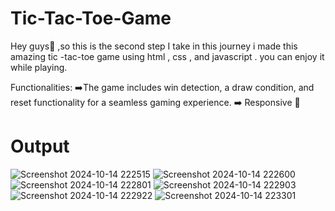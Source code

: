 # Tic-Tac-Toe-Game

Hey guys🙂 ,so this is the second step I take in this journey i made this amazing tic -tac-toe game using html , css , and javascript . you can enjoy it while playing.

Functionalities:
➡️The game includes win detection, a draw condition, and reset functionality for a seamless gaming experience.
➡️ Responsive 💯

# Output

![Screenshot 2024-10-14 222515](https://github.com/user-attachments/assets/984b89b8-ccda-4f99-b981-9c27ae5424c0)
![Screenshot 2024-10-14 222600](https://github.com/user-attachments/assets/64611952-954a-43d9-bc7a-8b9f05ae2409)
![Screenshot 2024-10-14 222801](https://github.com/user-attachments/assets/514d4b57-57ea-4006-964e-2b9e6690f168)
![Screenshot 2024-10-14 222903](https://github.com/user-attachments/assets/57fb9bdf-a74d-44e3-8465-a364f82de7ac)
![Screenshot 2024-10-14 222922](https://github.com/user-attachments/assets/3ae46a70-f91c-4b85-a559-08a5d1de86c2)
![Screenshot 2024-10-14 223301](https://github.com/user-attachments/assets/521eb023-b0d8-4efb-a71f-c4677e6aa716)

